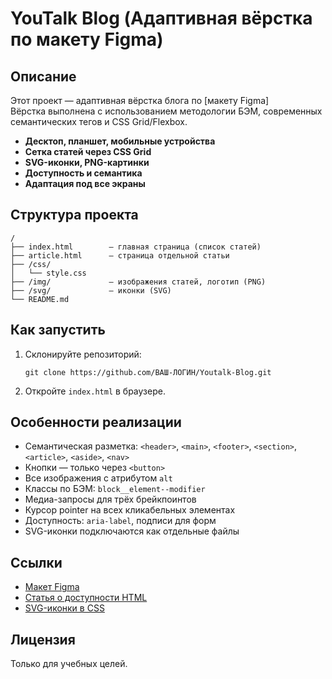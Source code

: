# YouTalk Blog (Адаптивная вёрстка по макету Figma)

## Описание

Этот проект — адаптивная вёрстка блога по [макету Figma]  
Вёрстка выполнена с использованием методологии БЭМ, современных семантических тегов и CSS Grid/Flexbox.

- **Десктоп, планшет, мобильные устройства**
- **Сетка статей через CSS Grid**
- **SVG-иконки, PNG-картинки**
- **Доступность и семантика**
- **Адаптация под все экраны**

## Структура проекта

```
/
├── index.html        — главная страница (список статей)
├── article.html      — страница отдельной статьи
├── /css/
│   └── style.css
├── /img/             — изображения статей, логотип (PNG)
├── /svg/             — иконки (SVG)
└── README.md
```

## Как запустить

1. Склонируйте репозиторий:
   ```
   git clone https://github.com/ВАШ-ЛОГИН/Youtalk-Blog.git
   ```
2. Откройте `index.html` в браузере.

## Особенности реализации

- Семантическая разметка: `<header>`, `<main>`, `<footer>`, `<section>`, `<article>`, `<aside>`, `<nav>`
- Кнопки — только через `<button>`
- Все изображения с атрибутом `alt`
- Классы по БЭМ: `block__element--modifier`
- Медиа-запросы для трёх брейкпоинтов
- Курсор pointer на всех кликабельных элементах
- Доступность: `aria-label`, подписи для форм
- SVG-иконки подключаются как отдельные файлы

## Ссылки

- [Макет Figma](https://www.figma.com/file/NsD6GG3ZWD29ZWzkCMUkjU/Youtalk---Blog?t=uSFxX1tmP6DXIxIn-1)
- [Статья о доступности HTML](https://developer.mozilla.org/ru/docs/Learn/Accessibility/HTML)
- [SVG-иконки в CSS](https://webcademy.ru/blog/47/)

## Лицензия

Только для учебных целей.